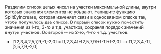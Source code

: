 Разделим список целых чисел на участки максимальной длины, внутри которых значения элементов не убывают. Напишите функцию SplitByIncrease, которая изменяет связи в односвязном списке так, чтобы получилось два списка. В первый список нужно поместить значения из 1-го, 3-го и т.д. участков, сохраняя порядок значений внутри участков. Во второй -- из 2-го, 4-го и т.д. участков.
- [1,2,3,4,2,5,7,9,-1,-2,0] = [1,2,3,4]+[2,5,7,9]+[-1]+[-2,0] --> [1,2,3,4,-1], [2,5,7,9,-2,0]
